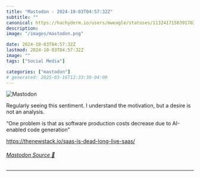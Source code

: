 ```yaml
---
title: "Mastodon - 2024-10-03T04:57:32Z"
subtitle: ""
canonical: https://hachyderm.io/users/mweagle/statuses/113241715639170248
description:
image: "/images/mastodon.png"

date: 2024-10-03T04:57:32Z
lastmod: 2024-10-03T04:57:32Z
image: ""
tags: ["Social Media"]

categories: ["mastodon"]
# generated: 2025-03-16T12:33:30-04:00
---
```

![Mastodon](/images/mastodon.png)

<p>Regularly seeing this sentiment. I understand the motivation, but a desire is not an analysis. </p><p>“One problem is that as software production costs decrease due to AI-enabled code generation”</p><p><a href="https://thenewstack.io/saas-is-dead-long-live-saas/" target="_blank" rel="nofollow noopener noreferrer" translate="no"><span class="invisible">https://</span><span class="ellipsis">thenewstack.io/saas-is-dead-lo</span><span class="invisible">ng-live-saas/</span></a></p>


###### [Mastodon Source 🐘](https://hachyderm.io/@mweagle/113241715639170248)

___
